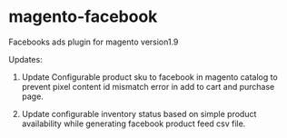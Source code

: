# magento-facebook
Facebooks ads plugin for magento version1.9

Updates:

1) Update Configurable product sku to facebook in magento catalog to prevent pixel content id mismatch error in add to cart and purchase page.

2) Update configurable inventory status based on simple product availability while generating facebook product feed csv file.
